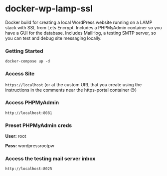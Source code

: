 # docker-wp-lamp-ssl

Docker build for creating a local WordPress website running on a LAMP stack with SSL from Lets Encrypt. Includes a PHPMyAdmin container so you have a GUI for the database. Includes MailHog, a testing SMTP server, so you can test and debug site messaging locally.

### Getting Started
``` docker-compose up -d ```

### Access Site
``` https://localhost ```
(or at the custom URL that you create using the instructions in the comments near the https-portal container :wink:)

### Access PHPMyAdmin
``` http://localhost:8081 ```

### Preset PHPMyAdmin creds
<p><b>User:</b> root</p>
<p><b>Pass:</b> wordpressrootpw</p>

### Access the testing mail server inbox
``` http://localhost:8025 ```